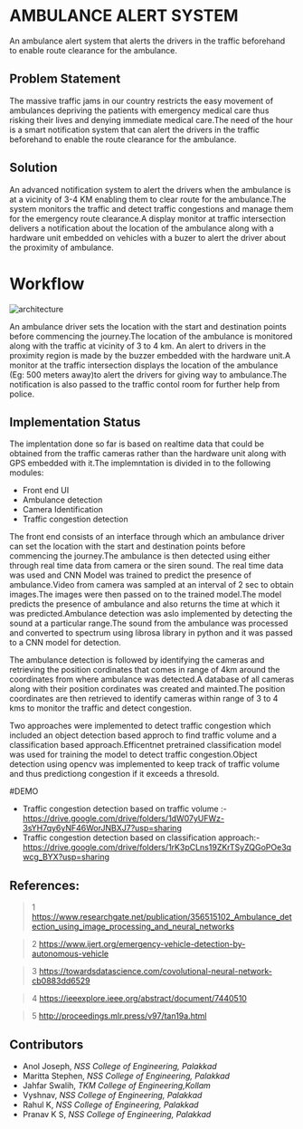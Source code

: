 # AMBULANCE ALERT SYSTEM
An ambulance alert system that alerts the drivers in the traffic beforehand to enable route clearance for the ambulance.
## Problem Statement
The massive traffic jams in our country restricts the  easy movement of ambulances depriving the patients with emergency medical care thus risking their lives and denying immediate medical care.The need of the hour is a smart notification system that can  alert the drivers in the traffic beforehand to enable the route clearance for the ambulance.

## Solution
An advanced notification system to alert the drivers when the ambulance is at a vicinity of 3-4 KM enabling them to clear route for the ambulance.The system monitors the traffic and detect traffic congestions  and manage them for the emergency route clearance.A display monitor at traffic intersection delivers a notification about the location of the ambulance along with a hardware unit embedded on vehicles with a buzer to alert the driver about the proximity of ambulance.

# Workflow
![architecture](https://user-images.githubusercontent.com/48887731/167126122-583a5b0d-66b5-4716-b05d-f1298a46bfc5.jpeg)

An ambulance driver sets the location with the start and destination points before commencing the journey.The location of the ambulance is monitored along with the traffic at vicinity of 3 to 4 km. An alert to drivers in the proximity region is made by the buzzer embedded with the hardware unit.A  monitor at the traffic intersection displays the location of the ambulance (Eg: 500 meters away)to alert the drivers for giving way to ambulance.The notification is also  passed to the traffic contol room for further help from police.

## Implementation Status

The implentation done so far is based on realtime data that could be obtained  from the traffic cameras rather than the hardware unit along with GPS embedded with it.The implemntation is divided in to the following modules:
* Front end UI
* Ambulance detection
* Camera Identification
* Traffic congestion detection


The front end consists of an interface through which an ambulance driver can set the location with the start and destination points before commencing the journey.The ambulance is then detected using either through real time data from camera or the siren sound.
The real time data was used and  CNN Model was trained to predict the presence of ambulance.Video from camera was sampled at an interval of 2 sec to obtain images.The images were then passed on  to the trained model.The model predicts the presence of ambulance and also returns the time at which it was predicted.Ambulance detection was aslo implemented by detecting the sound at a particular range.The sound from the ambulance was processed and converted to spectrum using librosa library in python and it was passed to a CNN model for detection.

The ambulance detection is followed by identifying the cameras and retrieving the position cordinates that comes in range of 4km around the coordinates from where ambulance was detected.A database of all cameras along with their position cordinates was created and mainted.The position coordinates are then retrieved to identify cameras within range of 3 to 4 kms to monitor the traffic and detect congestion.

Two approaches were implemented to detect traffic congestion which included an object detection based approch to find traffic volume and a classification based approach.Efficentnet pretrained classification model was used  for training the model to detect traffic congestion.Object detection using opencv was implemented to keep track of traffic volume and thus predictiong congestion if it exceeds a thresold.


#DEMO

* Traffic congestion detection based on traffic volume :-https://drive.google.com/drive/folders/1dW07yUFWz-3sYH7qy6yNF46WorJNBXJ7?usp=sharing
* Traffic congestion detection based on classification approach:-https://drive.google.com/drive/folders/1rK3pCLns19ZKrTSyZQGoPOe3qwcg_BYX?usp=sharing





## References:

>1 https://www.researchgate.net/publication/356515102_Ambulance_detection_using_image_processing_and_neural_networks

>2 https://www.ijert.org/emergency-vehicle-detection-by-autonomous-vehicle

>3 https://towardsdatascience.com/covolutional-neural-network-cb0883dd6529

>4 https://ieeexplore.ieee.org/abstract/document/7440510

>5 http://proceedings.mlr.press/v97/tan19a.html


## Contributors
- Anol Joseph, _NSS College of Engineering, Palakkad_
- Maritta Stephen, _NSS College of Engineering, Palakkad_
- Jahfar Swalih, _TKM College of Engineering,Kollam_
- Vyshnav, _NSS College of Engineering, Palakkad_
- Rahul K, _NSS College of Engineering, Palakkad_
- Pranav K S, _NSS College of Engineering, Palakkad_ 
